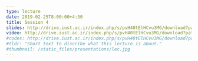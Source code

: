 ```yaml
---
type: lecture
date: 2019-02-25T8:00:00+4:30
title: Session 4
slides: http://drive.iust.ac.ir/index.php/s/pvH40tElHCvu3MG/download?path=%2FSlides&files=AP_Session4.pdf
video: http://drive.iust.ac.ir/index.php/s/pvH40tElHCvu3MG/download?path=%2FClassVideos&files=S4.mp4
#codes: http://drive.iust.ac.ir/index.php/s/pvH40tElHCvu3MG/download?path=%2FCode&files=S4.zip
#tldr: "Short text to discribe what this lecture is about."
#thumbnail: /static_files/presentations/lec.jpg
---
```

